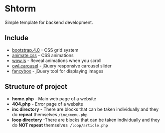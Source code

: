 # Shtorm

Simple template for backend development.

## Include

* [bootstrap.4.0](https://getbootstrap.com/) - CSS grid system
* [animate.css](https://daneden.github.io/animate.css/) - CSS animations
* [wow.js](https://wowjs.uk/) - Reveal animations when you scroll
* [owl.carousel](https://owlcarousel2.github.io/OwlCarousel2/) -  jQuery responsive carousel slider
* [fancybox](http://fancybox.net/) -  jQuery tool for displaying images


## Structure of project

* **home.php** - Main web page of a website
* **404.php** - Error page of a website
* **inc directory** - There are blocks that can be taken individually and they do **repeat** themselves
``/inc/menu.php``
* **loop directory** -There are blocks that can be taken individually and they do **NOT repeat** themselves``
/loop/article.php``
